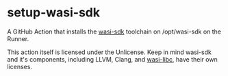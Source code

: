 # setup-wasi-sdk

A GitHub Action that installs the [wasi-sdk](https://github.com/WebAssembly/wasi-sdk) toolchain on /opt/wasi-sdk on the Runner.

This action itself is licensed under the Unlicense. Keep in mind wasi-sdk and it's components, including LLVM, Clang, and [wasi-libc](https://github.com/WebAssembly/wasi-libc), have their own licenses.
